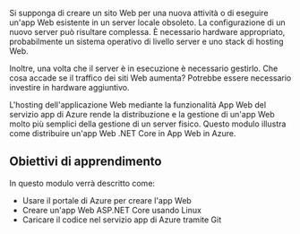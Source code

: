 Si supponga di creare un sito Web per una nuova attività o di eseguire un'app Web esistente in un server locale obsoleto. La configurazione di un nuovo server può risultare complessa. È necessario hardware appropriato, probabilmente un sistema operativo di livello server e uno stack di hosting Web.

Inoltre, una volta che il server è in esecuzione è necessario gestirlo. Che cosa accade se il traffico dei siti Web aumenta? Potrebbe essere necessario investire in hardware aggiuntivo.

L'hosting dell'applicazione Web mediante la funzionalità App Web del servizio app di Azure rende la distribuzione e la gestione di un'app Web molto più semplici della gestione di un server fisico. Questo modulo illustra come distribuire un'app Web .NET Core in App Web in Azure.

## <a name="learning-objectives"></a>Obiettivi di apprendimento

In questo modulo verrà descritto come:

- Usare il portale di Azure per creare l'app Web
- Creare un'app Web ASP.NET Core usando Linux
- Caricare il codice nel servizio app di Azure tramite Git
